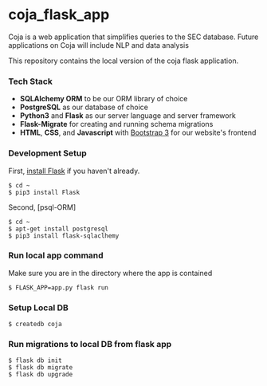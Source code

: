 # coja_flask_app
Coja is a web application that simplifies queries to the SEC database. Future applications on Coja will include NLP and data analysis

This repository contains the local version of the coja flask application. 

### Tech Stack
* **SQLAlchemy ORM** to be our ORM library of choice
* **PostgreSQL** as our database of choice
* **Python3** and **Flask** as our server language and server framework
* **Flask-Migrate** for creating and running schema migrations
* **HTML**, **CSS**, and **Javascript** with [Bootstrap 3](https://getbootstrap.com/docs/3.4/customize/) for our website's frontend

### Development Setup

First, [install Flask](http://flask.pocoo.org/docs/1.0/installation/#install-flask) if you haven't already.

  ```
  $ cd ~
  $ pip3 install Flask
  ```

Second, [psql-ORM]
  ```
  $ cd ~
  $ apt-get install postgresql
  $ pip3 install flask-sqlaclhemy
  ```
  
  
### Run local app command
Make sure you are in the directory where the app is contained
  ```
  $ FLASK_APP=app.py flask run
  ```
  
### Setup Local DB
  ```
  $ createdb coja
  ```
  
### Run migrations to local DB from flask app
  ```
  $ flask db init
  $ flask db migrate
  $ flask db upgrade
  ```
